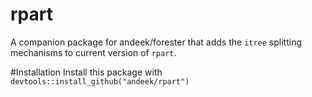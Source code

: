 # rpart
A companion package for andeek/forester that adds the `itree` splitting mechanisms to current version of `rpart`.

#Installation
Install this package with `devtools::install_github("andeek/rpart")`
